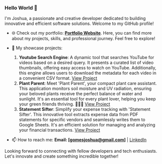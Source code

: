 ### Hello World 👋

I'm Joshua, a passionate and creative developer dedicated to building innovative and efficient software solutions. Welcome to my GitHub profile!

- 🌐 Check out my portfolio: **[Portfolio Website](https://codewitty.github.io/resume/)**. Here, you can find more about my projects, skills, and professional journey. Feel free to explore!

- 🔭 My showcase projects:
  1. **Youtube Search Engine**: A dynamic tool that searches YouTube for videos based on a desired query. It presents a curated list of video thumbnails, offering easy access to watch on YouTube. Additionally, this engine allows users to download the metadata for each video in a convenient CSV format. [View Project](https://github.com/codewitty/YoutubeSearchEngine)
  2. **Plant Parent**: Meet 'Plant Parent', your compact plant care assistant. This application monitors soil moisture and UV radiation, ensuring your beloved plants receive the perfect balance of water and sunlight. It's an essential tool for every plant lover, helping you keep your green friends thriving. 🌿🌞🌱 [View Project](https://github.com/codewitty/Plant-Parent)
  3. **Statement Sifter**: Simplify your expense tracking with 'Statement Sifter'. This innovative tool extracts expense data from PDF statements for specific vendors and seamlessly writes them to Google Sheets. It's an efficient solution for managing and analyzing your financial transactions. [View Project](https://github.com/codewitty/StatementSifter)


- 📫 How to reach me: **Email: [gomesjoshua@gmail.com]** | [LinkedIn](https://www.linkedin.com/in/codewitty/) 


Looking forward to connecting with fellow developers and tech enthusiasts. Let's innovate and create something incredible together!


